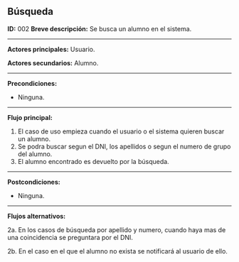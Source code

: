 ## Búsqueda

**ID:** 002
**Breve descripción:** Se busca un alumno en el sistema.

___

**Actores principales:** Usuario.

**Actores secundarios:** Alumno.
___

**Precondiciones:**

 * Ninguna.
___

**Flujo principal:**

 1. El caso de uso empieza cuando el usuario o el sistema quieren buscar un alumno.
 2. Se podra buscar segun el DNI, los apellidos o segun el numero de grupo del alumno.
 3. El alumno encontrado es devuelto por la búsqueda.
___

**Postcondiciones:**

 * Ninguna.
___

**Flujos alternativos:**

 2a. En los casos de búsqueda por apellido y numero, cuando haya mas de una coincidencia se preguntara por el DNI.
 
 2b. En el caso en el que el alumno no exista se notificará al usuario de ello.
